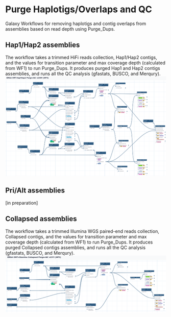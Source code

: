 # Purge Haplotigs/Overlaps and QC
Galaxy Workflows for removing haplotigs and contig overlaps from assemblies based on read depth using Purge_Dups.

## Hap1/Hap2 assemblies
The workflow takes a trimmed HiFi reads collection, Hap1/Hap2 contigs, and the values for transition parameter and max coverage depth (calculated from WF1) to run Purge_Dups. It produces purged Hap1 and Hap2 contigs assemblies, and runs all the QC analysis (gfastats, BUSCO, and Merqury).
![PurgeHap1Hap2](pics/Purge_hifi_2309.png)

## Pri/Alt assemblies
\[in preparation]

## Collapsed assemblies
The workflow takes a trimmed Illumina WGS paired-end reads collection, Collapsed contigs, and the values for transition parameter and max coverage depth (calculated from WF1) to run Purge_Dups. It produces purged Collapsed contigs assemblies, and runs all the QC analysis (gfastats, BUSCO, and Merqury).
![PurgeCollapsed](pics/Purge_illumina_2311.png)
